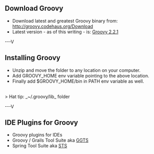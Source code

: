 ## Download Groovy
* Download latest and greatest Groovy binary from: http://groovy.codehaus.org/Download
* Latest version - as of this writing - is: [Groovy 2.2.1](http://dist.groovy.codehaus.org/distributions/groovy-sdk-2.2.1.zip)

---V

## Installing Groovy
* Unzip and move the folder to any location on your computer.
* Add GROOVY_HOME env variable pointing to the above location.
* Finally add $GROOVY_HOME/bin in PATH env variable as well.

<br>
> Hat tip: _~/.groovy/lib_ folder

---V

## IDE Plugins for Groovy
* Groovy plugins for IDEs
* Groovy / Grails Tool Suite aka [GGTS](http://spring.io/tools/ggts)
* Spring Tool Suite aka [STS](http://spring.io/tools/sts)